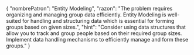 {
  "nombrePatron": "Entity Modeling",
  "razon": "The problem requires organizing and managing group data efficiently. Entity Modeling is well-suited for handling and structuring data which is essential for forming groups based on given sizes.",
  "hint": "Consider using data structures that allow you to track and group people based on their required group sizes. Implement data handling mechanisms to efficiently manage and form these groups."
}
